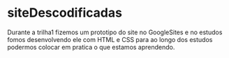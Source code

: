# siteDescodificadas

Durante a trilha1  fizemos um prototipo do site no GoogleSites e no estudos fomos desenvolvendo ele com HTML e CSS para ao longo dos estudos podermos 
colocar em pratica o que estamos aprendendo.
